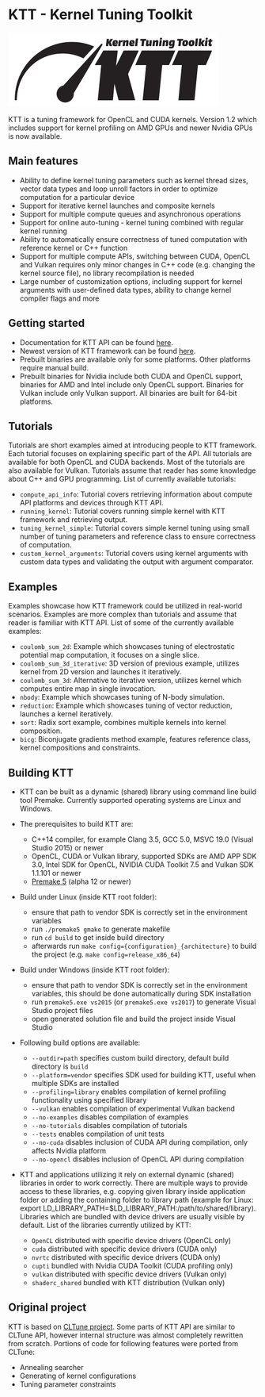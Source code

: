 KTT - Kernel Tuning Toolkit
===========================
<img src="https://github.com/Fillo7/KTT/blob/master/docs/resources/ktt_logo.png" width="425" height="150"/>

KTT is a tuning framework for OpenCL and CUDA kernels. Version 1.2 which includes support for kernel profiling on AMD
GPUs and newer Nvidia GPUs is now available.

Main features
-------------
* Ability to define kernel tuning parameters such as kernel thread sizes, vector data types and loop unroll factors
in order to optimize computation for a particular device
* Support for iterative kernel launches and composite kernels
* Support for multiple compute queues and asynchronous operations
* Support for online auto-tuning - kernel tuning combined with regular kernel running
* Ability to automatically ensure correctness of tuned computation with reference kernel or C++ function
* Support for multiple compute APIs, switching between CUDA, OpenCL and Vulkan requires only minor changes in C++ code
(e.g. changing the kernel source file), no library recompilation is needed
* Large number of customization options, including support for kernel arguments with user-defined data types,
ability to change kernel compiler flags and more

Getting started
---------------
* Documentation for KTT API can be found [here](https://fillo7.github.io/KTT/).
* Newest version of KTT framework can be found [here](https://github.com/Fillo7/KTT/releases).
* Prebuilt binaries are available only for some platforms. Other platforms require manual build.
* Prebuilt binaries for Nvidia include both CUDA and OpenCL support, binaries for AMD and Intel include only OpenCL support.
  Binaries for Vulkan include only Vulkan support. All binaries are built for 64-bit platforms.

Tutorials
---------
Tutorials are short examples aimed at introducing people to KTT framework. Each tutorial focuses on explaining specific part
of the API. All tutorials are available for both OpenCL and CUDA backends. Most of the tutorials are also available for
Vulkan. Tutorials assume that reader has some knowledge about C++ and GPU programming. List of currently available
tutorials:

* `compute_api_info`: Tutorial covers retrieving information about compute API platforms and devices through KTT API.
* `running_kernel`: Tutorial covers running simple kernel with KTT framework and retrieving output.
* `tuning_kernel_simple`: Tutorial covers simple kernel tuning using small number of tuning parameters and reference class
to ensure correctness of computation.
* `custom_kernel_arguments`: Tutorial covers using kernel arguments with custom data types and validating the output with
argument comparator.

Examples
--------
Examples showcase how KTT framework could be utilized in real-world scenarios. Examples are more complex than tutorials and
assume that reader is familiar with KTT API. List of some of the currently available examples:

* `coulomb_sum_2d`: Example which showcases tuning of electrostatic potential map computation, it focuses on a single slice.
* `coulomb_sum_3d_iterative`: 3D version of previous example, utilizes kernel from 2D version and launches it iteratively.
* `coulomb_sum_3d`: Alternative to iterative version, utilizes kernel which computes entire map in single invocation.
* `nbody`: Example which showcases tuning of N-body simulation.
* `reduction`: Example which showcases tuning of vector reduction, launches a kernel iteratively.
* `sort`: Radix sort example, combines multiple kernels into kernel composition.
* `bicg`: Biconjugate gradients method example, features reference class, kernel compositions and constraints.

Building KTT
------------
* KTT can be built as a dynamic (shared) library using command line build tool Premake. Currently supported operating
systems are Linux and Windows.

* The prerequisites to build KTT are:
    - C++14 compiler, for example Clang 3.5, GCC 5.0, MSVC 19.0 (Visual Studio 2015) or newer
    - OpenCL, CUDA or Vulkan library, supported SDKs are AMD APP SDK 3.0, Intel SDK for OpenCL, NVIDIA CUDA Toolkit 7.5
      and Vulkan SDK 1.1.101 or newer
    - [Premake 5](https://premake.github.io/download.html) (alpha 12 or newer)
    
* Build under Linux (inside KTT root folder):
    - ensure that path to vendor SDK is correctly set in the environment variables
    - run `./premake5 gmake` to generate makefile
    - run `cd build` to get inside build directory
    - afterwards run `make config={configuration}_{architecture}` to build the project (e.g. `make config=release_x86_64`)
    
* Build under Windows (inside KTT root folder):
    - ensure that path to vendor SDK is correctly set in the environment variables, this should be done automatically
    during SDK installation
    - run `premake5.exe vs2015` (or `premake5.exe vs2017`) to generate Visual Studio project files
    - open generated solution file and build the project inside Visual Studio

* Following build options are available:
    - `--outdir=path` specifies custom build directory, default build directory is `build`
    - `--platform=vendor` specifies SDK used for building KTT, useful when multiple SDKs are installed
    - `--profiling=library` enables compilation of kernel profiling functionality using specified library
    - `--vulkan` enables compilation of experimental Vulkan backend
    - `--no-examples` disables compilation of examples
    - `--no-tutorials` disables compilation of tutorials
    - `--tests` enables compilation of unit tests
    - `--no-cuda` disables inclusion of CUDA API during compilation, only affects Nvidia platform
    - `--no-opencl` disables inclusion of OpenCL API during compilation

* KTT and applications utilizing it rely on external dynamic (shared) libraries in order to work correctly. There are
  multiple ways to provide access to these libraries, e.g. copying given library inside application folder or adding the
  containing folder to library path (example for Linux: export LD_LIBRARY_PATH=$LD_LIBRARY_PATH:/path/to/shared/library).
  Libraries which are bundled with device drivers are usually visible by default. List of the libraries currently utilized
  by KTT:
    - `OpenCL` distributed with specific device drivers (OpenCL only)
    - `cuda` distributed with specific device drivers (CUDA only)
    - `nvrtc` distributed with specific device drivers (CUDA only)
    - `cupti` bundled with Nvidia CUDA Toolkit (CUDA profiling only)
    - `vulkan` distributed with specific device drivers (Vulkan only)
    - `shaderc_shared` bundled with KTT distribution (Vulkan only)
    
Original project
----------------
KTT is based on [CLTune project](https://github.com/CNugteren/CLTune). Some parts of KTT API are similar to CLTune API,
however internal structure was almost completely rewritten from scratch. Portions of code for following features were ported
from CLTune:
* Annealing searcher
* Generating of kernel configurations
* Tuning parameter constraints
